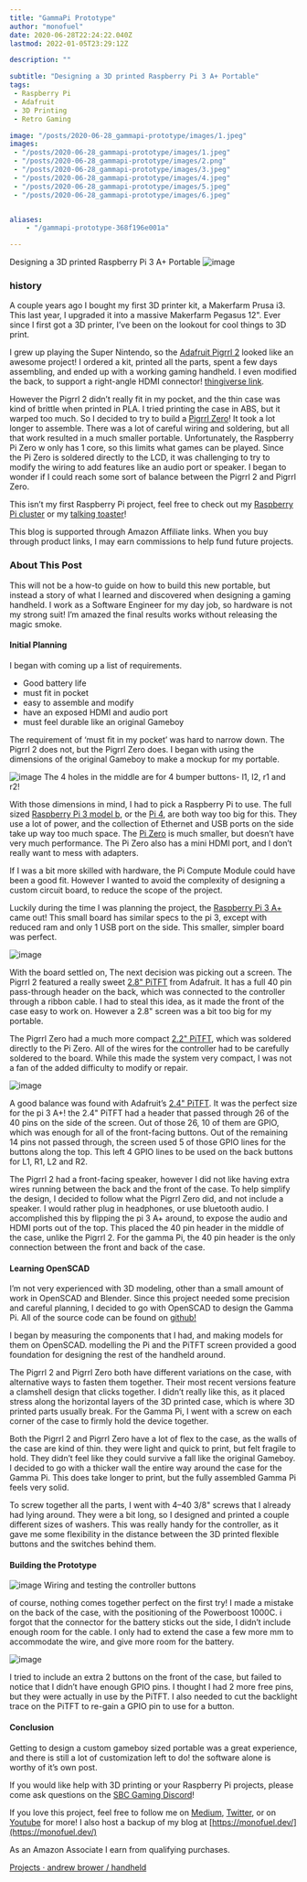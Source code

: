 ```yaml
---
title: "GammaPi Prototype"
author: "monofuel"
date: 2020-06-28T22:24:22.040Z
lastmod: 2022-01-05T23:29:12Z

description: ""

subtitle: "Designing a 3D printed Raspberry Pi 3 A+ Portable"
tags:
 - Raspberry Pi
 - Adafruit
 - 3D Printing
 - Retro Gaming

image: "/posts/2020-06-28_gammapi-prototype/images/1.jpeg" 
images:
 - "/posts/2020-06-28_gammapi-prototype/images/1.jpeg"
 - "/posts/2020-06-28_gammapi-prototype/images/2.png"
 - "/posts/2020-06-28_gammapi-prototype/images/3.jpeg"
 - "/posts/2020-06-28_gammapi-prototype/images/4.jpeg"
 - "/posts/2020-06-28_gammapi-prototype/images/5.jpeg"
 - "/posts/2020-06-28_gammapi-prototype/images/6.jpeg"


aliases:
    - "/gammapi-prototype-368f196e001a"

---
```


Designing a 3D printed Raspberry Pi 3 A+ Portable
![image](/posts/2020-06-28_gammapi-prototype/images/1.jpeg#layoutTextWidth)
### history

A couple years ago I bought my first 3D printer kit, a Makerfarm Prusa i3. This last year, I upgraded it into a massive Makerfarm Pegasus 12&#34;. Ever since I first got a 3D printer, I’ve been on the lookout for cool things to 3D print.

I grew up playing the Super Nintendo, so the [Adafruit Pigrrl 2](https://learn.adafruit.com/pigrrl-2) looked like an awesome project! I ordered a kit, printed all the parts, spent a few days assembling, and ended up with a working gaming handheld. I even modified the back, to support a right-angle HDMI connector! [thingiverse link](https://www.thingiverse.com/thing:2969569).

However the Pigrrl 2 didn’t really fit in my pocket, and the thin case was kind of brittle when printed in PLA. I tried printing the case in ABS, but it warped too much. So I decided to try to build a [Pigrrl Zero](https://learn.adafruit.com/pigrrl-zero/overview)! It took a lot longer to assemble. There was a lot of careful wiring and soldering, but all that work resulted in a much smaller portable. Unfortunately, the Raspberry Pi Zero w only has 1 core, so this limits what games can be played. Since the Pi Zero is soldered directly to the LCD, it was challenging to try to modify the wiring to add features like an audio port or speaker. I began to wonder if I could reach some sort of balance between the Pigrrl 2 and Pigrrl Zero.

This isn’t my first Raspberry Pi project, feel free to check out my [Raspberry Pi cluster](https://medium.com/@monofuel34089/influxdb-raspberry-pi-monitoring-cluster-23b76621d5b0) or my [talking toaster](https://www.youtube.com/watch?v=CeTM4jQWmZM)!

This blog is supported through Amazon Affiliate links. When you buy through product links, I may earn commissions to help fund future projects.

### About This Post

This will not be a how-to guide on how to build this new portable, but instead a story of what I learned and discovered when designing a gaming handheld. I work as a Software Engineer for my day job, so hardware is not my strong suit! I’m amazed the final results works without releasing the magic smoke.

#### Initial Planning

I began with coming up a list of requirements.

- Good battery life  
- must fit in pocket  
- easy to assemble and modify  
- have an exposed HDMI and audio port  
- must feel durable like an original Gameboy

The requirement of ‘must fit in my pocket’ was hard to narrow down. The Pigrrl 2 does not, but the Pigrrl Zero does. I began with using the dimensions of the original Gameboy to make a mockup for my portable.

![image](/posts/2020-06-28_gammapi-prototype/images/2.png#layoutTextWidth)
The 4 holes in the middle are for 4 bumper buttons- l1, l2, r1 and r2!



With those dimensions in mind, I had to pick a Raspberry Pi to use. The full sized [Raspberry Pi 3 model b](https://amzn.to/35ys46u), or the [Pi 4](https://amzn.to/2IH4fjU), are both way too big for this. They use a lot of power, and the collection of Ethernet and USB ports on the side take up way too much space. The [Pi Zero](https://amzn.to/3pzgbFF) is much smaller, but doesn’t have very much performance. The Pi Zero also has a mini HDMI port, and I don’t really want to mess with adapters.

If I was a bit more skilled with hardware, the Pi Compute Module could have been a good fit. However I wanted to avoid the complexity of designing a custom circuit board, to reduce the scope of the project.

Luckily during the time I was planning the project, the [Raspberry Pi 3 A+](https://amzn.to/3f14yCt) came out! This small board has similar specs to the pi 3, except with reduced ram and only 1 USB port on the side. This smaller, simpler board was perfect.

![image](/posts/2020-06-28_gammapi-prototype/images/3.jpeg#layoutTextWidth)


With the board settled on, The next decision was picking out a screen. The Pigrrl 2 featured a really sweet [2.8&#34; PiTFT](https://www.adafruit.com/product/2298) from Adafruit. It has a full 40 pin pass-through header on the back, which was connected to the controller through a ribbon cable. I had to steal this idea, as it made the front of the case easy to work on. However a 2.8&#34; screen was a bit too big for my portable.

The Pigrrl Zero had a much more compact [2.2&#34; PiTFT](https://www.adafruit.com/product/2315), which was soldered directly to the Pi Zero. All of the wires for the controller had to be carefully soldered to the board. While this made the system very compact, I was not a fan of the added difficulty to modify or repair.

![image](/posts/2020-06-28_gammapi-prototype/images/4.jpeg#layoutTextWidth)


A good balance was found with Adafruit’s [2.4&#34; PiTFT](https://www.adafruit.com/product/2455). It was the perfect size for the pi 3 A+! the 2.4&#34; PiTFT had a header that passed through 26 of the 40 pins on the side of the screen. Out of those 26, 10 of them are GPIO, which was enough for all of the front-facing buttons. Out of the remaining 14 pins not passed through, the screen used 5 of those GPIO lines for the buttons along the top. This left 4 GPIO lines to be used on the back buttons for L1, R1, L2 and R2.

The Pigrrl 2 had a front-facing speaker, however I did not like having extra wires running between the back and the front of the case. To help simplify the design, I decided to follow what the Pigrrl Zero did, and not include a speaker. I would rather plug in headphones, or use bluetooth audio. I accomplished this by flipping the pi 3 A+ around, to expose the audio and HDMI ports out of the top. This placed the 40 pin header in the middle of the case, unlike the Pigrrl 2. For the gamma Pi, the 40 pin header is the only connection between the front and back of the case.

#### Learning OpenSCAD

I’m not very experienced with 3D modeling, other than a small amount of work in OpenSCAD and Blender. Since this project needed some precision and careful planning, I decided to go with OpenSCAD to design the Gamma Pi. All of the source code can be found on [github!](https://github.com/monofuel/handheld)

I began by measuring the components that I had, and making models for them on OpenSCAD. modelling the Pi and the PiTFT screen provided a good foundation for designing the rest of the handheld around.

The Pigrrl 2 and Pigrrl Zero both have different variations on the case, with alternative ways to fasten them together. Their most recent versions feature a clamshell design that clicks together. I didn’t really like this, as it placed stress along the horizontal layers of the 3D printed case, which is where 3D printed parts usually break. For the Gamma Pi, I went with a screw on each corner of the case to firmly hold the device together.

Both the Pigrrl 2 and Pigrrl Zero have a lot of flex to the case, as the walls of the case are kind of thin. they were light and quick to print, but felt fragile to hold. They didn’t feel like they could survive a fall like the original Gameboy. I decided to go with a thicker wall the entire way around the case for the Gamma Pi. This does take longer to print, but the fully assembled Gamma Pi feels very solid.

To screw together all the parts, I went with 4–40 3/8&#34; screws that I already had lying around. They were a bit long, so I designed and printed a couple different sizes of washers. This was really handy for the controller, as it gave me some flexibility in the distance between the 3D printed flexible buttons and the switches behind them.

#### Building the Prototype

![image](/posts/2020-06-28_gammapi-prototype/images/5.jpeg#layoutTextWidth)
Wiring and testing the controller buttons



of course, nothing comes together perfect on the first try! I made a mistake on the back of the case, with the positioning of the Powerboost 1000C. i forgot that the connector for the battery sticks out the side, I didn’t include enough room for the cable. I only had to extend the case a few more mm to accommodate the wire, and give more room for the battery.

![image](/posts/2020-06-28_gammapi-prototype/images/6.jpeg#layoutTextWidth)


I tried to include an extra 2 buttons on the front of the case, but failed to notice that I didn’t have enough GPIO pins. I thought I had 2 more free pins, but they were actually in use by the PiTFT. I also needed to cut the backlight trace on the PiTFT to re-gain a GPIO pin to use for a button.

#### Conclusion

Getting to design a custom gameboy sized portable was a great experience, and there is still a lot of customization left to do! the software alone is worthy of it’s own post.

If you would like help with 3D printing or your Raspberry Pi projects, please come ask questions on the [SBC Gaming Discord](https://discord.gg/JdXc6nx)!

If you love this project, feel free to follow me on [Medium](https://medium.com/@monofuel34089), [Twitter](https://twitter.com/monofuel34089), or on [Youtube](https://www.youtube.com/user/monofuel) for more! I also host a backup of my blog at [https://monofuel.dev/](https://monofuel.dev/)

As an Amazon Associate I earn from qualifying purchases.

[Projects · andrew brower / handheld](https://gitlab.com/monofuel34089/handheld)

